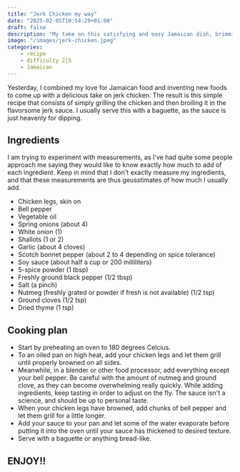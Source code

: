 ```yaml
---
title: "Jerk Chicken my way"
date: "2025-02-05T10:54:29+01:00"
draft: false
description: "My take on this satisfying and easy Jamaican dish, brimming with powerful flavors"
image: "/images/jerk-chicken.jpeg"
categories: 
    - recipe
    - difficulty 2|5
    - Jamaican
---
```


Yesterday, I combined my love for Jamaican food and inventing new foods to come up with a delicious take on jerk chicken. The result is this simple recipe that consists of simply grilling the chicken and then broiling it in the flavorsome jerk sauce. I usually serve this with a baguette, as the sauce is just heavenly for dipping. 

## Ingredients
I am trying to experiment with measurements, as I've had quite some people approach me saying they would like to know exactly how much to add of each ingredient. Keep in mind that I don't exactly measure my ingredients, and that these measurements are thus geusstimates of how much I usually add. 
- Chicken legs, skin on
- Bell pepper
- Vegetable oil
- Spring onions (about 4)
- White onion (1)
- Shallots (1 or 2)
- Garlic (about 4 cloves)
- Scotch bonnet pepper (about 2 to 4 depending on spice tolerance)
- Soy sauce (about half a cup or 200 milliliters)
- 5-spice powder (1 tbsp)
- Freshly ground black pepper (1/2 tbsp)
- Salt (a pinch)
- Nutmeg (freshly grated or powder if fresh is not available) (1/2 tsp)
- Ground cloves (1/2 tsp)
- Dried thyme (1 tsp)

## Cooking plan
- Start by preheating an oven to 180 degrees Celcius. 
- To an oiled pan on high heat, add your chicken legs and let them grill until properly browned on all sides. 
- Meanwhile, in a blender or other food processor, add everything except your bell pepper. Be careful with the amount of nutmeg and ground clove, as they can become overwhelming really quickly. While adding ingredients, keep tasting in order to adjust on the fly. The sauce isn't a science, and should be up to personal taste. 
- When your chicken legs have browned, add chunks of bell pepper and let them grill for a little longer. 
- Add your sauce to your pan and let some of the water evaporate before putting it into the oven until your sauce has thickened to desired texture.
- Serve with a baguette or anything bread-like. 

## ENJOY!!
